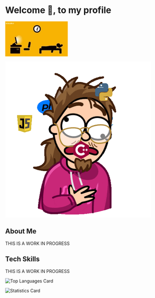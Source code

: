 # Welcome :wave:, to my profile

<p align="center">

![Gif image of the hard life of a programmer](./images/hardLife.gif)

![Frazzled Programmer](./images/Programming.gif)

</p>

## About Me

THIS IS A WORK IN PROGRESS

## Tech Skills

THIS IS A WORK IN PROGRESS

![Top Languages Card](https://github-readme-stats.vercel.app/api/top-langs/?username=BaerLucky&theme=highcontrast&show)

![Statistics Card](https:/github-readme-stats.vercel.app/api/stats/?username=BaerLucky&theme=highcontrast&show)
